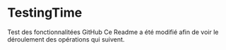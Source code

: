 # TestingTime
Test des fonctionnalitées GitHub
Ce Readme a été modifié afin de voir le déroulement des opérations qui suivent.
